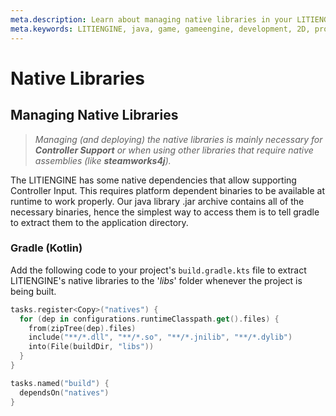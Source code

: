 ```yaml
---
meta.description: Learn about managing native libraries in your LITIENGINE project.
meta.keywords: LITIENGINE, java, game, gameengine, development, 2D, programming, library, build, natives
---
```


# Native Libraries

## Managing Native Libraries

> *Managing (and deploying) the native libraries is mainly necessary for
> **Controller Support** or when using other libraries that require native assemblies (like **steamworks4j**).*

The LITIENGINE has some native dependencies that allow supporting
Controller Input. This requires platform dependent binaries to be available 
at runtime to work properly.
Our java library .jar archive contains all of the necessary binaries, hence the simplest
way to access them is to tell gradle to extract them to the application directory.

### Gradle (Kotlin)
Add the following code to your project's `build.gradle.kts` file to extract LITIENGINE's native libraries to the '*libs*' folder
whenever the project is being built.

```kotlin
tasks.register<Copy>("natives") {
  for (dep in configurations.runtimeClasspath.get().files) {
    from(zipTree(dep).files)
    include("**/*.dll", "**/*.so", "**/*.jnilib", "**/*.dylib")
    into(File(buildDir, "libs"))
  }
}

tasks.named("build") {
  dependsOn("natives")
}
```
